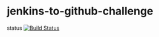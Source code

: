 # jenkins-to-github-challenge
status
[![Build Status](http://54.148.223.108:8080/buildStatus/icon?job=jenkins-to-github-challenge)](http://ec2-54-148-223-108.us-west-2.compute.amazonaws.com:8080/job/jenkins-to-github-challenge/)

